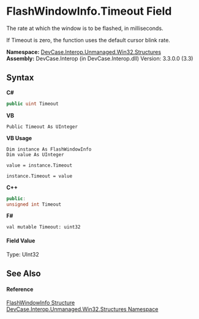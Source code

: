 # FlashWindowInfo.Timeout Field
 

The rate at which the window is to be flashed, in milliseconds. 

 If Timeout is zero, the function uses the default cursor blink rate.

**Namespace:**&nbsp;<a href="N_DevCase_Interop_Unmanaged_Win32_Structures">DevCase.Interop.Unmanaged.Win32.Structures</a><br />**Assembly:**&nbsp;DevCase.Interop (in DevCase.Interop.dll) Version: 3.3.0.0 (3.3)

## Syntax

**C#**<br />
``` C#
public uint Timeout
```

**VB**<br />
``` VB
Public Timeout As UInteger
```

**VB Usage**<br />
``` VB Usage
Dim instance As FlashWindowInfo
Dim value As UInteger

value = instance.Timeout

instance.Timeout = value
```

**C++**<br />
``` C++
public:
unsigned int Timeout
```

**F#**<br />
``` F#
val mutable Timeout: uint32
```


#### Field Value
Type: UInt32

## See Also


#### Reference
<a href="T_DevCase_Interop_Unmanaged_Win32_Structures_FlashWindowInfo">FlashWindowInfo Structure</a><br /><a href="N_DevCase_Interop_Unmanaged_Win32_Structures">DevCase.Interop.Unmanaged.Win32.Structures Namespace</a><br />